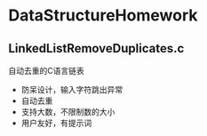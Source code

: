# DataStructureHomework

## LinkedListRemoveDuplicates.c

自动去重的C语言链表

 - 防呆设计，输入字符跳出异常
 - 自动去重
 - 支持大数，不限制数的大小
 - 用户友好，有提示词
